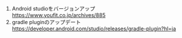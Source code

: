 1. Android studioをバージョンアップ  
https://www.youfit.co.jp/archives/885
1. gradle pluginのアップデート
https://developer.android.com/studio/releases/gradle-plugin?hl=ja
